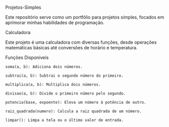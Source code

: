 Projetos-Simples

Este repositório serve como um portfólio para projetos simples, focados em aprimorar minhas habilidades de programação.

Calculadora

Este projeto é uma calculadora com diversas funções, desde operações matemáticas básicas até conversões de horário e temperatura.

Funções Disponíveis

    soma(a, b): Adiciona dois números.

    subtrai(a, b): Subtrai o segundo número do primeiro.

    multiplica(a, b): Multiplica dois números.

    divisao(a, b): Divide o primeiro número pelo segundo.

    potencia(base, expoente): Eleva um número à potência de outro.

    raiz_quadrada(numero): Calcula a raiz quadrada de um número.
    
    limpar(): Limpa a tela ou o último valor de entrada.
